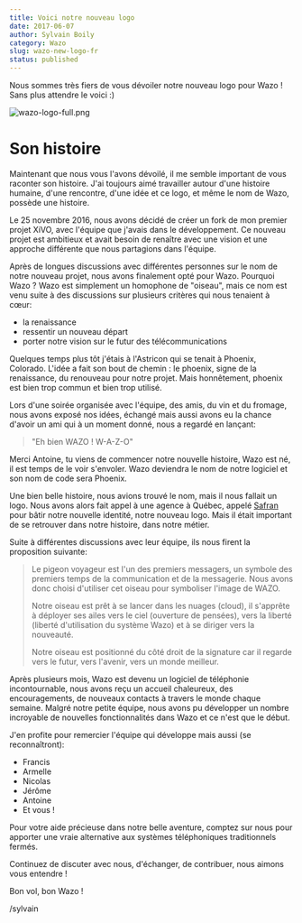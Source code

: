 ```yaml
---
title: Voici notre nouveau logo
date: 2017-06-07
author: Sylvain Boily
category: Wazo
slug: wazo-new-logo-fr
status: published
---
```


Nous sommes très fiers de vous dévoiler notre nouveau logo pour Wazo ! Sans plus attendre le voici :)

![wazo-logo-full.png](../static/images/blog/wazo-new-logo/wazo-logo-full.png 'Wazo logo')

# Son histoire

Maintenant que nous vous l'avons dévoilé, il me semble important de vous raconter son histoire. J'ai toujours aimé travailler autour d'une histoire humaine, d'une rencontre, d'une idée et ce logo, et même le nom de Wazo, possède une histoire.

Le 25 novembre 2016, nous avons décidé de créer un fork de mon premier projet XiVO, avec l'équipe que j'avais dans le développement. Ce nouveau projet est ambitieux et avait besoin de renaître avec une vision et une approche différente que nous partagions dans l'équipe.

Après de longues discussions avec différentes personnes sur le nom de notre nouveau projet, nous avons finalement opté pour Wazo. Pourquoi Wazo ? Wazo est simplement un homophone de "oiseau", mais ce nom est venu suite à des discussions sur plusieurs critères qui nous tenaient à cœur:

- la renaissance
- ressentir un nouveau départ
- porter notre vision sur le futur des télécommunications

Quelques temps plus tôt j'étais à l'Astricon qui se tenait à Phoenix, Colorado. L'idée a fait son bout de chemin : le phoenix, signe de la renaissance, du renouveau pour notre projet. Mais honnêtement, phoenix est bien trop commun et bien trop utilisé.

Lors d'une soirée organisée avec l'équipe, des amis, du vin et du fromage, nous avons exposé nos idées, échangé mais aussi avons eu la chance d'avoir un ami qui à un moment donné, nous a regardé en lançant:

> "Eh bien WAZO ! W-A-Z-O"

Merci Antoine, tu viens de commencer notre nouvelle histoire, Wazo est né, il est temps de le voir s'envoler. Wazo deviendra le nom de notre logiciel et son nom de code sera Phoenix.

Une bien belle histoire, nous avions trouvé le nom, mais il nous fallait un logo. Nous avons alors fait appel à une agence à Québec, appelé [Safran](https://safran.ca) pour bâtir notre nouvelle identité, notre nouveau logo. Mais il était important de se retrouver dans notre histoire, dans notre métier.

Suite à différentes discussions avec leur équipe, ils nous firent la proposition suivante:

> Le pigeon voyageur est l'un des premiers messagers, un symbole des premiers
> temps de la communication et de la messagerie. Nous avons donc choisi
> d'utiliser cet oiseau pour symboliser l'image de WAZO.
>
> Notre oiseau est prêt à se lancer dans les nuages (cloud), il s'apprête à
> déployer ses ailes vers le ciel (ouverture de pensées), vers la liberté (liberté
> d'utilisation du système Wazo) et à se diriger vers la nouveauté.
>
> Notre oiseau est positionné du côté droit de la signature car il regarde vers
> le futur, vers l'avenir, vers un monde meilleur.

Après plusieurs mois, Wazo est devenu un logiciel de téléphonie incontournable, nous avons reçu un accueil chaleureux, des encouragements, de nouveaux contacts à travers le monde chaque semaine. Malgré notre petite équipe, nous avons pu développer un nombre incroyable de nouvelles fonctionnalités dans Wazo et ce n'est que le début.

J'en profite pour remercier l'équipe qui développe mais aussi (se reconnaîtront):

- Francis
- Armelle
- Nicolas
- Jérôme
- Antoine
- Et vous !

Pour votre aide précieuse dans notre belle aventure, comptez sur nous pour apporter une vraie alternative aux systèmes téléphoniques traditionnels fermés.

Continuez de discuter avec nous, d'échanger, de contribuer, nous aimons vous entendre !

Bon vol, bon Wazo !

/sylvain
